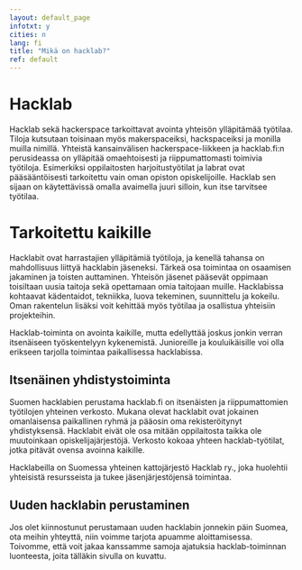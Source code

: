 ```yaml
---
layout: default_page
infotxt: y
cities: n
lang: fi
title: "Mikä on hacklab?"
ref: default
---
```


# Hacklab

Hacklab sekä hackerspace tarkoittavat avointa yhteisön ylläpitämää työtilaa. Tiloja kutsutaan toisinaan myös makerspaceiksi, hackspaceiksi ja monilla muilla nimillä. Yhteistä kansainvälisen hackerspace-liikkeen ja hacklab.fi:n perusideassa on ylläpitää omaehtoisesti ja riippumattomasti toimivia työtiloja. Esimerkiksi oppilaitosten harjoitustyötilat ja labrat ovat pääsääntöisesti tarkoitettu vain oman opiston opiskelijoille. Hacklab sen sijaan on käytettävissä omalla avaimella juuri silloin, kun itse tarvitsee työtilaa.


# Tarkoitettu kaikille

Hacklabit ovat harrastajien ylläpitämiä työtiloja, ja kenellä tahansa on mahdollisuus liittyä hacklabin jäseneksi. Tärkeä osa toimintaa on osaamisen jakaminen ja toisten auttaminen. Yhteisön jäsenet pääsevät oppimaan toisiltaan uusia taitoja sekä opettamaan omia taitojaan muille. Hacklabissa kohtaavat kädentaidot, tekniikka, luova tekeminen, suunnittelu ja kokeilu. Oman rakentelun lisäksi voit kehittää myös työtilaa ja osallistua yhteisiin projekteihin.

Hacklab-toiminta on avointa kaikille, mutta edellyttää joskus jonkin verran itsenäiseen työskentelyyn kykenemistä. Junioreille ja kouluikäisille voi olla erikseen tarjolla toimintaa paikallisessa hacklabissa.

## Itsenäinen yhdistystoiminta

Suomen hacklabien perustama hacklab.fi on itsenäisten ja riippumattomien työtilojen yhteinen verkosto. Mukana olevat hacklabit ovat jokainen omanlaisensa paikallinen ryhmä ja pääosin oma rekisteröitynyt yhdistyksensä. Hacklabit eivät ole osa mitään oppilaitosta taikka ole muutoinkaan opiskelijajärjestöjä. Verkosto kokoaa yhteen hacklab-työtilat, jotka pitävät ovensa avoinna kaikille.

Hacklabeilla on Suomessa yhteinen kattojärjestö Hacklab ry., joka huolehtii yhteisistä resursseista ja tukee jäsenjärjestöjensä toimintaa.

## Uuden hacklabin perustaminen

Jos olet kiinnostunut perustamaan uuden hacklabin jonnekin päin Suomea, ota meihin yhteyttä, niin voimme tarjota apuamme aloittamisessa. Toivomme, että voit jakaa kanssamme samoja ajatuksia hacklab-toiminnan luonteesta, joita tälläkin sivulla on kuvattu.
